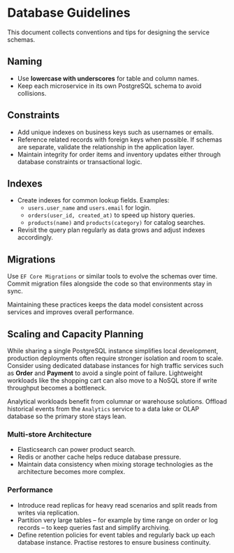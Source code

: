 # Database Guidelines

This document collects conventions and tips for designing the service schemas.

## Naming

- Use **lowercase with underscores** for table and column names.
- Keep each microservice in its own PostgreSQL schema to avoid collisions.

## Constraints

- Add unique indexes on business keys such as usernames or emails.
- Reference related records with foreign keys when possible. If schemas are
  separate, validate the relationship in the application layer.
- Maintain integrity for order items and inventory updates either through
  database constraints or transactional logic.

## Indexes

- Create indexes for common lookup fields. Examples:
  - `users.user_name` and `users.email` for login.
  - `orders(user_id, created_at)` to speed up history queries.
  - `products(name)` and `products(category)` for catalog searches.
- Revisit the query plan regularly as data grows and adjust indexes
  accordingly.

## Migrations

Use `EF Core Migrations` or similar tools to evolve the schemas over time.
Commit migration files alongside the code so that environments stay in sync.

Maintaining these practices keeps the data model consistent across services and
improves overall performance.

## Scaling and Capacity Planning

While sharing a single PostgreSQL instance simplifies local development, production deployments often require stronger isolation and room to scale. Consider using dedicated database instances for high traffic services such as **Order** and **Payment** to avoid a single point of failure. Lightweight workloads like the shopping cart can also move to a NoSQL store if write throughput becomes a bottleneck.

Analytical workloads benefit from columnar or warehouse solutions. Offload historical events from the `Analytics` service to a data lake or OLAP database so the primary store stays lean.

### Multi‐store Architecture

- Elasticsearch can power product search.
- Redis or another cache helps reduce database pressure.
- Maintain data consistency when mixing storage technologies as the architecture becomes more complex.

### Performance

- Introduce read replicas for heavy read scenarios and split reads from writes via replication.
- Partition very large tables – for example by time range on order or log records – to keep queries fast and simplify archiving.
- Define retention policies for event tables and regularly back up each database instance. Practise restores to ensure business continuity.

